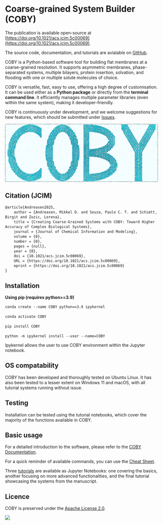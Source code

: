 # Coarse-grained System Builder (COBY)

The publication is available open-source at [https://doi.org/10.1021/acs.jcim.5c00069](https://doi.org/10.1021/acs.jcim.5c00069).

The source code, documentation, and tutorials are avialable on [GitHub](https://github.com/MikkelDA/COBY).

COBY is a Python-based software tool for building flat membranes at a coarse-grained resolution. It supports asymmetric membranes, phase-separated systems, multiple bilayers, protein insertion, solvation, and flooding with one or multiple solute molecules of choice.

COBY is versatile, fast, easy to use, offering a high degree of customisation. It can be used either as a **Python package** or directly from the **terminal command line**. It efficiently manages multiple parameter libraries (even within the same system), making it developer-friendly. 

COBY is continuously under development, and we welcome suggestions for new features, which should be submitted under [Issues](https://github.com/MikkelDA/COBY/issues). 

![](https://github.com/MikkelDA/COBY/raw/master/figures/COBY_Logo.png)

## Citation (JCIM)
```
@article{Andreasen2025,
	author = {Andreasen, Mikkel D. and Souza, Paulo C. T. and Schiøtt, Birgit and Zuzic, Lorena},
	title = {Creating Coarse-Grained Systems with COBY: Toward Higher Accuracy of Complex Biological Systems},
	journal = {Journal of Chemical Information and Modeling},
	volume = {0},
	number = {0},
	pages = {null},
	year = {0},
	doi = {10.1021/acs.jcim.5c00069},
	URL = {https://doi.org/10.1021/acs.jcim.5c00069},
	eprint = {https://doi.org/10.1021/acs.jcim.5c00069}
}
```

## Installation 

**Using pip (requires python>=3.9)**

    conda create --name COBY python==3.9 ipykernel

    conda activate COBY

    pip install COBY

    python -m ipykernel install --user --name=COBY

Ipykernel allows the user to use COBY environment within the Jupyter notebook.

## OS compatability

COBY has been developed and thoroughly tested on Ubuntu Linux. It has also been tested to a lesser extent on Windows 11 and macOS, with all tutorial systems running without issue.

## Testing

Installation can be tested using the tutorial notebooks, which cover the majority of the functions available in COBY.

## Basic usage 

For a detailed introduction to the software, please refer to the [COBY Documentation](https://github.com/MikkelDA/COBY/blob/master/COBY_Documentation.pdf).

For a quick reminder of available commands, you can use the [Cheat Sheet](https://github.com/MikkelDA/COBY/blob/master/COBY_CHEAT_SHEET.pdf).

Three [tutorials](https://github.com/MikkelDA/COBY/tree/master/Tutorial) are available as Jupyter Notebooks: one covering the basics, another focusing on more advanced functionalities, and the final tutorial showcasing the systems from the manuscript.

## Licence

COBY is preserved under the [Apache License 2.0](https://github.com/MikkelDA/COBY/blob/main/LICENSE).

![](https://github.com/MikkelDA/COBY/raw/master/figures/membrane_protein.png)
